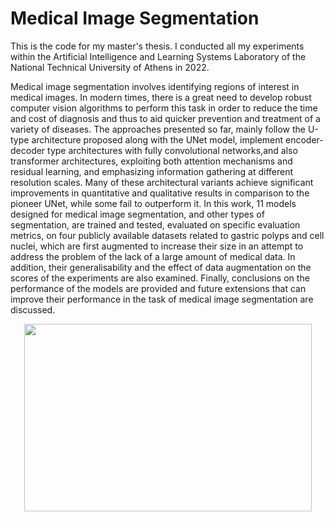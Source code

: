 # Medical Image Segmentation
This is the code for my master's thesis. I conducted all my experiments within the Artificial Intelligence and Learning Systems Laboratory of the National Technical University of Athens in 2022.


Medical image segmentation involves identifying regions of interest in medical images. In modern times, there is a great need to develop robust computer vision algorithms to perform this task in order to reduce the time and cost of diagnosis and thus to aid quicker prevention and treatment of a variety of diseases. The approaches presented so far, mainly follow the U-type architecture proposed along with the UNet model, implement encoder-decoder type architectures with fully convolutional networks,and also transformer architectures, exploiting both attention mechanisms and residual learning, and emphasizing information gathering at different resolution scales. Many of these architectural variants achieve significant improvements in quantitative and qualitative results in comparison to the pioneer UNet, while some fail to outperform it. In this work, 11 models designed for medical image segmentation, and other types of segmentation, are trained and tested, evaluated on specific evaluation metrics, on four publicly available datasets related to gastric polyps and cell nuclei, which are first augmented to increase their size in an attempt to address the problem of the lack of a large amount of medical data. In addition, their generalisability and the effect of data augmentation on the scores of the experiments are also examined. Finally, conclusions on the performance of the models are provided and future extensions that can improve their performance in the task of medical image segmentation are discussed.

<p align="center">
  <img width="460" height="300" src="https://user-images.githubusercontent.com/48295759/180458910-10913506-fb1f-48de-a319-af9ce12a28a0.png">
</p>
